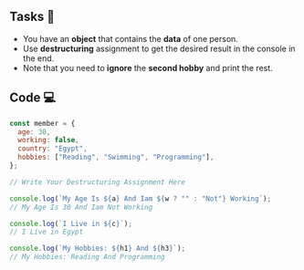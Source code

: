## Tasks 🎯

- You have an **object** that contains the **data** of one person.
- Use **destructuring** assignment to get the desired result in the console in the end.
- Note that you need to **ignore** the **second hobby** and print the rest.


## Code 💻

```js
const member = {
  age: 30,
  working: false,
  country: "Egypt",
  hobbies: ["Reading", "Swimming", "Programming"],
};

// Write Your Destructuring Assignment Here

console.log(`My Age Is ${a} And Iam ${w ? "" : "Not"} Working`);
// My Age Is 30 And Iam Not Working

console.log(`I Live in ${c}`);
// I Live in Egypt

console.log(`My Hobbies: ${h1} And ${h3}`);
// My Hobbies: Reading And Programming
```
